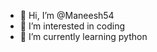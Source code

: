 - 👋 Hi, I’m @Maneesh54
- 👀 I’m interested in coding
- 🌱 I’m currently learning python 

<!---
Maneesh54/Maneesh54 is a ✨ special ✨ repository because its `README.md` (this file) appears on your GitHub profile.
You can click the Preview link to take a look at your changes.
--->
